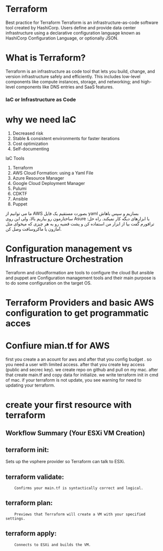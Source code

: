 # Terraform
Best practice for Terraform
Terraform is an infrastructure-as-code software tool created by HashiCorp. Users define and provide data center infrastructure using a declarative configuration language known as HashiCorp Configuration Language, or optionally JSON.
# What is Terraform?
Terraform is an infrastructure as code tool that lets you build, change, and version infrastructure safely and efficiently. This includes low-level components like compute instances, storage, and networking; and high-level components like DNS entries and SaaS features.

### IaC or Infrastructure as Code 
# why we need IaC
1. Decreased risk
2. Stable & consistent environments for faster iterations
3. Cost optimization
4. Self-documenting

IaC Tools
1. Terraform
2. AWS Cloud Formation: using a Yaml File
3. Azure Resource Manager
4. Google Cloud Deployment Manager
5. Pulumi
6. CDKTF
7. Ansible
8. Puppet

ما می توانیم از AWS بصورت مستقیم یک فایل yaml بسازیم و سپس باهاش ساختارمون رو بیاریم بالا، ولی این روی Asure یا ابزارهای دیگه کار نمیکند.
راه حل: ترافورم گفت بیا از ابزار من استفاده کن و پشت قضیه رو به هر چیزی که میخوای مثل آمازون یا ماکروسافت وصل کن.

# Configuration management vs Infrastructure Orchestration
Terraform and cloudformation are tools to configure the cloud But ansible and puppet are Configuration management tools and their main purpose is to do some configuration on the target OS.

# Terraform Providers and basic AWS configuration to get programmatic acces
# Confiure mian.tf for AWS
first you create a an acount for aws and after that you config budget . so you need a user with limited access. after that you create key access (public and secrec key).
we create repo on github and pull on my mac. after that create  main.tf and copy data for initialize. we write terraform init in cmd of mac.
if your terraform is not update, you see warning for need to updating your terraform.

# create your first resource with terraform

## Workflow Summary (Your ESXi VM Creation)

##    terraform init:
Sets up the vsphere provider so Terraform can talk to ESXi.
##    terraform validate:
        Confirms your main.tf is syntactically correct and logical.
##    terraform plan:
        Previews that Terraform will create a VM with your specified settings.
##    terraform apply:
        Connects to ESXi and builds the VM.
